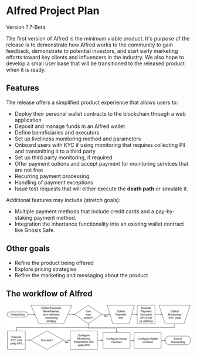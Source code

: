 # Alfred Project Plan
Version ?.?-Beta

The first version of Alfred is the minimum viable product. It's purpose of the release is to demonstrate how Alfred works to the community to gain feedback, demonstrate to potential investors, and start early marketing efforts toward key clients and influencers in the industry. We also hope to develop a small user base that will be transitioned to the released product when it is ready. 

## Features
The release offers a simplified product experience that allows users to:

- Deploy their personal wallet contracts to the blockchain through a web application 
- Deposit and manage funds in an Alfred wallet
- Define beneficiaries and executors 
- Set up liveliness monitoring method and parameters
- Onboard users with KYC if using monitoring that requires collecting PII and transmitting it to a third party
- Set up third party monitoring, if required
- Offer payment options and accept payment for monitoring services that are not free
- Recurring payment processing
- Handling of payment exceptions 
- Issue test requests that will either execute the **death path** or simulate it.

Additional features may include (stretch goals):

- Multiple payment methods that include credit cards and a pay-by-staking payment method.
- Integration the inhertance functionality into an existing wallet contract like Gnosis Safe.

## Other goals
- Refine the product being offered
- Explore pricing strategies
- Refine the marketing and messaging about the product

## The workflow of Alfred

![Onboarding Flowchart](./onboarding-flowchart.svg)
